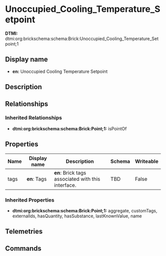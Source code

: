 # Unoccupied_Cooling_Temperature_Setpoint
**DTMI:** dtmi:org:brickschema:schema:Brick:Unoccupied_Cooling_Temperature_Setpoint;1
## Display name
- **en:** Unoccupied Cooling Temperature Setpoint
## Description
## Relationships
### Inherited Relationships
* **dtmi:org:brickschema:schema:Brick:Point;1:** isPointOf
## Properties
|Name|Display name|Description|Schema|Writeable|
|-|-|-|-|-|
|tags|**en**: Tags|**en**: Brick tags associated with this interface.|TBD|False
### Inherited Properties
* **dtmi:org:brickschema:schema:Brick:Point;1:** aggregate, customTags, externalIds, hasQuantity, hasSubstance, lastKnownValue, name
## Telemetries
## Commands
